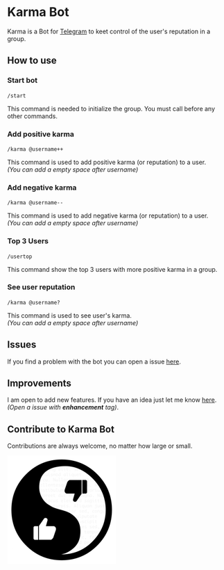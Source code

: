 # Karma Bot

Karma is a Bot for [Telegram](https://telegram.org/) to keet control of the user's reputation in a group.

## How to use

### Start bot
```
/start
```
This command is needed to initialize the group. You must call before any other commands.

### Add positive karma
```
/karma @username++
```

This command is used to add positive karma (or reputation) to a user.   
*(You can add a empty space after username)*

### Add negative karma
```
/karma @username--
```

This command is used to add negative karma (or reputation) to a user.  
*(You can add a empty space after username)*

### Top 3 Users
```
/usertop
```

This command show the top 3 users with more positive karma in a group.

### See user reputation
```
/karma @username?
```

This command is used to see user's karma.  
*(You can add a empty space after username)*

## Issues
If you find a problem with the bot you can open a issue [here](https://github.com/franexposito/karma-bot-telegram/issues).

## Improvements
I am open to add new features. If you have an idea just let me know [here](https://github.com/franexposito/karma-bot-telegram/issues).  
*(Open a issue with **enhancement** tag)*.

## Contribute to Karma Bot
Contributions are always welcome, no matter how large or small.

<img src="./icon.png" align="left" height="250" width="250" >
